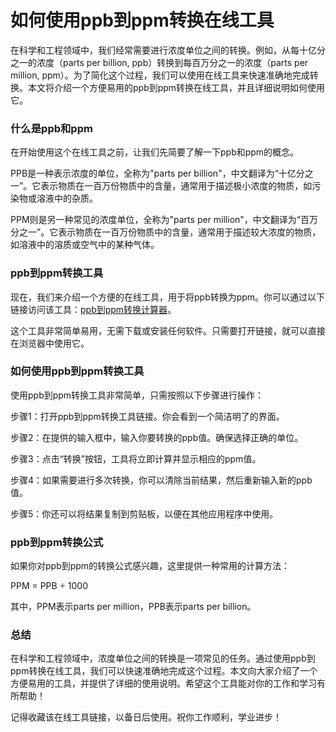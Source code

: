 如何使用ppb到ppm转换在线工具
=================

在科学和工程领域中，我们经常需要进行浓度单位之间的转换。例如，从每十亿分之一的浓度（parts per billion, ppb）转换到每百万分之一的浓度（parts per million, ppm）。为了简化这个过程，我们可以使用在线工具来快速准确地完成转换。本文将介绍一个方便易用的ppb到ppm转换在线工具，并且详细说明如何使用它。

### 什么是ppb和ppm

在开始使用这个在线工具之前，让我们先简要了解一下ppb和ppm的概念。

PPB是一种表示浓度的单位，全称为"parts per billion"，中文翻译为“十亿分之一”。它表示物质在一百万份物质中的含量，通常用于描述极小浓度的物质，如污染物或溶液中的杂质。

PPM则是另一种常见的浓度单位，全称为"parts per million"，中文翻译为“百万分之一”。它表示物质在一百万份物质中的含量，通常用于描述较大浓度的物质，如溶液中的溶质或空气中的某种气体。

### ppb到ppm转换工具

现在，我们来介绍一个方便的在线工具，用于将ppb转换为ppm。你可以通过以下链接访问该工具：[ppb到ppm转换计算器](https://www.onlinecalculatorsfree.com/zh-cn/convert/ppb-to-ppm.html)。

这个工具非常简单易用，无需下载或安装任何软件。只需要打开链接，就可以直接在浏览器中使用它。

### 如何使用ppb到ppm转换工具

使用ppb到ppm转换工具非常简单，只需按照以下步骤进行操作：

步骤1：打开ppb到ppm转换工具链接。你会看到一个简洁明了的界面。

步骤2：在提供的输入框中，输入你要转换的ppb值。确保选择正确的单位。

步骤3：点击“转换”按钮，工具将立即计算并显示相应的ppm值。

步骤4：如果需要进行多次转换，你可以清除当前结果，然后重新输入新的ppb值。

步骤5：你还可以将结果复制到剪贴板，以便在其他应用程序中使用。

### ppb到ppm转换公式

如果你对ppb到ppm的转换公式感兴趣，这里提供一种常用的计算方法：

PPM = PPB ÷ 1000

其中，PPM表示parts per million，PPB表示parts per billion。

### 总结

在科学和工程领域中，浓度单位之间的转换是一项常见的任务。通过使用ppb到ppm转换在线工具，我们可以快速准确地完成这个过程。本文向大家介绍了一个方便易用的工具，并提供了详细的使用说明。希望这个工具能对你的工作和学习有所帮助！

记得收藏该在线工具链接，以备日后使用。祝你工作顺利，学业进步！
